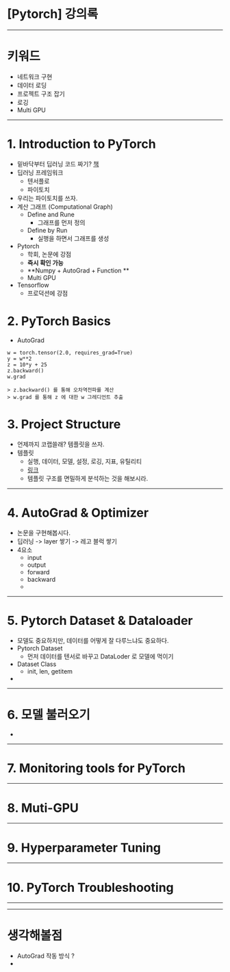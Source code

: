 # [Pytorch] 강의록

---
# 키워드
* 네트워크 구현
* 데이터 로딩
* 프로젝트 구조 잡기
* 로깅
* Multi GPU


---
# 1.  Introduction to PyTorch
- 밑바닥부터 딥러닝 코드 짜기? [책](https://www.aladin.co.kr/shop/wproduct.aspx?ItemId=256067157&start=slayer)
- 딥러닝 프레임워크
  - 텐서플로
  - 파이토치 
- 우리는 파이토치를 쓰자.
- 계산 그래프 (Computational Graph)
  - Define and Rune
    - 그래프를 먼저 정의
  - Define by Run
    - 실행을 하면서 그래프를 생성
- Pytorch
  - 학회, 논문에 강점
  - **즉시 확인 가능**
  - **Numpy + AutoGrad + Function **
  - Multi GPU
- Tensorflow
  - 프로덕션에 강점


# 2. PyTorch Basics
- AutoGrad
```
w = torch.tensor(2.0, requires_grad=True)
y = w**2
z = 10*y + 25
z.backward()
w.grad

> z.backward() 를 통해 오차역전파를 계산
> w.grad 를 통해 z 에 대한 w 그레디언트 추출
```








# 3. Project Structure
- 언제까지 코랩쓸래? 템플릿을 쓰자.
- 템플릿
  - 실행, 데이터, 모델,  설정, 로깅, 지표, 유틸리티
  - [링크](https://github.com/victoresque/pytorch-template)
  - 템플릿 구조를 면밀하게 분석하는 것을 해보시라.


---
# 4. AutoGrad & Optimizer
- 논문을 구현해봅시다.
- 딥러닝 -> layer 쌓기 -> 레고 블럭 쌓기
- 4요소
  - input
  - output
  - forward
  - backward
  - 

---

# 5. Pytorch Dataset & Dataloader
- 모델도 중요하지만, 데이터를 어떻게 잘 다루느냐도 중요하다.
- Pytorch Dataset
  - 먼저 데이터를 텐서로 바꾸고 DataLoder 로 모델에 먹이기
- Dataset Class
  - init, len, getitem
- 


---
# 6. 모델 불러오기
- 



---
# 7. Monitoring tools for PyTorch



---
# 8. Muti-GPU




---

# 9. Hyperparameter Tuning



---

# 10. PyTorch Troubleshooting




---


---
# 생각해볼점
- AutoGrad 작동 방식 ? 
- 